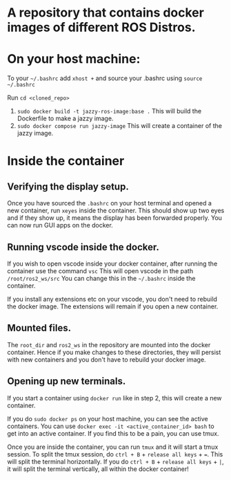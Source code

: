 # A repository that contains docker images of different ROS Distros.


# On your host machine:
To your ```~/.bashrc``` add ```xhost +``` and source your .bashrc using ```source ~/.bashrc```

Run ```cd <cloned_repo>```

1. ```sudo docker build -t jazzy-ros-image:base .``` This will build the Dockerfile to make a jazzy image.
2. ```sudo docker compose run jazzy-image``` This will create a container of the jazzy image.

# Inside the container

## Verifying the display setup. 

Once you have sourced the ```.bashrc``` on your host terminal and opened a new container, run ```xeyes``` inside the container. This should show up two eyes and if they show up, it means the display has been forwarded properly. You can now run GUI apps on the docker.

## Running vscode inside the docker.

If you wish to open vscode inside your docker container, after running the container use the command ```vsc``` This will open vscode in the path ```/root/ros2_ws/src``` You can change this in the ```~/.bashrc``` inside the container.

If you install any extensions etc on your vscode, you don't need to rebuild the docker image. The extensions will remain if you open a new container.

## Mounted files.

The ```root_dir``` and ```ros2_ws``` in the repository are mounted into the docker container. Hence if you make changes to these directories, they will persist with new containers and you don't have to rebuild your docker image.

## Opening up new terminals.

If you start a container using ```docker run``` like in step 2, this will create a new container. 

If you do ```sudo docker ps``` on your host machine, you can see the active containers. You can use ```docker exec -it <active_container_id> bash``` to get into an active container. If you find this to be a pain, you can use tmux.

Once you are inside the container, you can run ```tmux``` and it will start a tmux session. To split the tmux session, do ```ctrl + B``` + ```release all keys``` + ```=```. This will split the terminal horizontally. If you do ```ctrl + B``` + ```release all keys``` + ```|```, it will split the terminal vertically, all within the docker container!